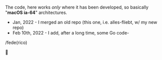 The code, here works _only_ where it has been developed, so basically "**macOS ia-64**" architectures.

* Jan, 2022 - I merged an old repo (this one, i.e. alles-fliebt, w/ my new repo)
* Feb 10th, 2022 - I add, after a long time, some Go code-

/fede(rico)

🏮
